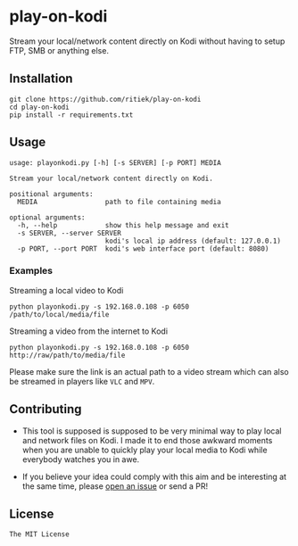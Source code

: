 # play-on-kodi

Stream your local/network content directly on Kodi without having to
setup FTP, SMB or anything else.

## Installation

```
git clone https://github.com/ritiek/play-on-kodi
cd play-on-kodi
pip install -r requirements.txt
```

## Usage

```
usage: playonkodi.py [-h] [-s SERVER] [-p PORT] MEDIA

Stream your local/network content directly on Kodi.

positional arguments:
  MEDIA                 path to file containing media

optional arguments:
  -h, --help            show this help message and exit
  -s SERVER, --server SERVER
                        kodi's local ip address (default: 127.0.0.1)
  -p PORT, --port PORT  kodi's web interface port (default: 8080)
```

### Examples

Streaming a local video to Kodi

```
python playonkodi.py -s 192.168.0.108 -p 6050 /path/to/local/media/file
```

Streaming a video from the internet to Kodi

```
python playonkodi.py -s 192.168.0.108 -p 6050 http://raw/path/to/media/file
```

Please make sure the link is an actual path to a video stream which can also be streamed in players like `VLC` and `MPV`.

## Contributing

- This tool is supposed is supposed to be very minimal way to play local and network files on Kodi. I made it to end those awkward moments when you are unable to quickly play your local media to Kodi while everybody watches you in awe.

- If you believe your idea could comply with this aim and be interesting at the same time, please [open an issue](https://github.com/ritiek/play-on-kodi/issues) or send a PR!

## License

`The MIT License`
